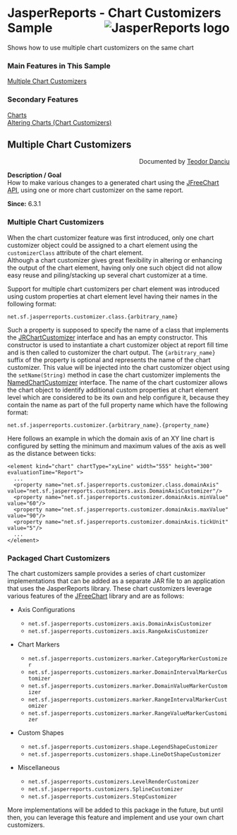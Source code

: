 
# <a name='top'>JasperReports</a> - Chart Customizers Sample <img src="https://jasperreports.sourceforge.net/resources/jasperreports.svg" alt="JasperReports logo" align="right"/>

Shows how to use multiple chart customizers on the same chart

### Main Features in This Sample

[Multiple Chart Customizers](#chartcustomizers)

### Secondary Features
[Charts](../charts/README.md#charts)\
[Altering Charts (Chart Customizers)](../charts/README.md#chartcustomizers)				
## <a name='chartcustomizers'>Multiple</a> Chart Customizers
<div align="right">Documented by <a href='mailto:teodord@users.sourceforge.net'>Teodor Danciu</a></div>

**Description / Goal**\
How to make various changes to a generated chart using the [JFreeChart API](http://jfree.org/jfreechart/), using one or more chart customizer on the same report.

**Since:** 6.3.1

### Multiple Chart Customizers

When the chart customizer feature was first introduced, only one chart customizer object could be assigned to a chart element using the `customizerClass` attribute of the chart element.\
Although a chart customizer gives great flexibility in altering or enhancing the output of the chart element, having only one such object did not allow easy reuse and piling/stacking up several chart customizer at a time.

Support for multiple chart customizers per chart element was introduced using custom properties at chart element level having their names in the following format:
```
net.sf.jasperreports.customizer.class.{arbitrary_name}
```
Such a property is supposed to specify the name of a class that implements the [JRChartCustomizer](https://jasperreports.sourceforge.net/api/net/sf/jasperreports/charts/JRChartCustomizer.html) interface and has an empty constructor. This constructor is used to instantiate a chart customizer object at report fill time and is then called to customizer the chart output. The `{arbitrary_name}` suffix of the property is optional and represents the name of the chart customizer. This value will be injected into the chart customizer object using the `setName(String)` method in case the chart customizer implements the [NamedChartCustomizer](https://jasperreports.sourceforge.net/api/net/sf/jasperreports/charts/NamedChartCustomizer.html) interface.
The name of the chart customizer allows the chart object to identify additional custom properties at chart element level which are considered to be its own and help configure it, because they contain the name as part of the full property name which have the following format:
```
net.sf.jasperreports.customizer.{arbitrary_name}.{property_name}
```
Here follows an example in which the domain axis of an XY line chart is configured by setting the minimum and maximum values of the axis as well as the distance between ticks:
```
<element kind="chart" chartType="xyLine" width="555" height="300" evaluationTime="Report">
  ...
  <property name="net.sf.jasperreports.customizer.class.domainAxis" value="net.sf.jasperreports.customizers.axis.DomainAxisCustomizer"/>
  <property name="net.sf.jasperreports.customizer.domainAxis.minValue" value="60"/>
  <property name="net.sf.jasperreports.customizer.domainAxis.maxValue" value="90"/>
  <property name="net.sf.jasperreports.customizer.domainAxis.tickUnit" value="5"/>
  ...
</element>

```

### Packaged Chart Customizers

The chart customizers sample provides a series of chart customizer implementations that can be added as a separate JAR file to an application that uses the JasperReports library.
These chart customizers leverage various features of the [JFreeChart](http://jfree.org/jfreechart/) library and are as follows:

- Axis Configurations
    - `net.sf.jasperreports.customizers.axis.DomainAxisCustomizer`
    - `net.sf.jasperreports.customizers.axis.RangeAxisCustomizer`

- Chart Markers
    - `net.sf.jasperreports.customizers.marker.CategoryMarkerCustomizer`
    - `net.sf.jasperreports.customizers.marker.DomainIntervalMarkerCustomizer`
    - `net.sf.jasperreports.customizers.marker.DomainValueMarkerCustomizer`
    - `net.sf.jasperreports.customizers.marker.RangeIntervalMarkerCustomizer`
    - `net.sf.jasperreports.customizers.marker.RangeValueMarkerCustomizer`

- Custom Shapes
    - `net.sf.jasperreports.customizers.shape.LegendShapeCustomizer`
    - `net.sf.jasperreports.customizers.shape.LineDotShapeCustomizer`

- Miscellaneous
    - `net.sf.jasperreports.customizers.LevelRenderCustomizer`
    - `net.sf.jasperreports.customizers.SplineCustomizer`
    - `net.sf.jasperreports.customizers.StepCustomizer`

More implementations will be added to this package in the future, but until then, you can leverage this feature and implement and use your own chart customizers.